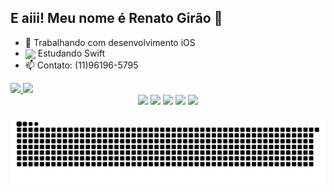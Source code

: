 ## E aiii! Meu nome é Renato Girão 🤙 


- 🔭 Trabalhando com desenvolvimento iOS
- <img align="center" img height="22em" src="https://cdn.jsdelivr.net/gh/devicons/devicon/icons/swift/swift-original.svg" /> Estudando Swift
- 📫 Contato: (11)96196-5795 


<div>
  <a href="https://github.com/rafaballerini">
  <img height="160em" src="https://github-readme-stats.vercel.app/api?username=renatogirao&show_icons=true&theme=dracula&include_all_commits=true&count_private=true"/>
  <img height="160em" src="https://github-readme-stats.vercel.app/api/top-langs/?username=renatogirao&layout=compact&langs_count=7&theme=dracula"/>
</div>

  <div align="center"> 
  <a href="https://instagram.com/renato_sg" target="_blank"><img src="https://img.shields.io/badge/-Instagram-%23E4405F?style=for-the-badge&logo=instagram&logoColor=white" target="_blank"></a>
  <a href = "mailto:renato.sgirao@gmail.com"><img src="https://img.shields.io/badge/-Gmail-%23333?style=for-the-badge&logo=gmail&logoColor=white" target="_blank"></a>
  <a href="https://www.linkedin.com/in/renato-girao/" target="_blank"><img src="https://img.shields.io/badge/-LinkedIn-%230077B5?style=for-the-badge&logo=linkedin&logoColor=white" target="_blank"></a> 
  <a href="https://telegram.me/renatogirao" target="_blank"><img src="https://img.shields.io/badge/Telegram-2CA5E0?style=for-the-badge&logo=telegram&logoColor=white" target="_blank"></a>
      <a href="https://api.whatsapp.com/send?phone=+55(11)961965795&text=Opaa,%20vim%20do%20github!" target="_blank"><img src="https://img.shields.io/badge/WhatsApp-25D366?style=for-the-badge&logo=whatsapp&logoColor=white" target="_blank"></a>
    
 
  ![Snake animation](https://github.com/renatogirao/renatogirao/blob/output/github-contribution-grid-snake.svg)
 
</div>
